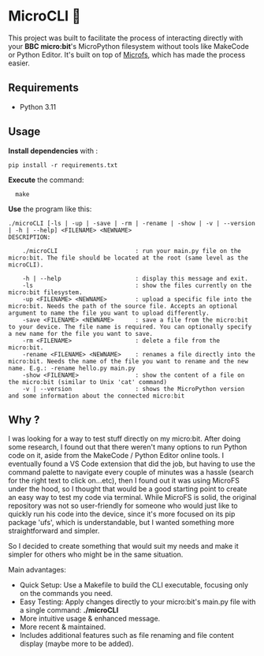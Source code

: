 # MicroCLI 🔌

This project was built to facilitate the process of interacting directly with your **BBC micro:bit**'s MicroPython filesystem without tools like MakeCode or Python Editor.
It's built on top of [Microfs](https://github.com/ntoll/microfs), which has made the process easier.

## Requirements

- Python 3.11

## Usage

**Install dependencies** with :

`
    pip install -r requirements.txt
`

**Execute** the command:
```
  make
```

**Use** the program like this:
```
./microCLI [-ls | -up | -save | -rm | -rename | -show | -v | --version | -h | --help] <FILENAME> <NEWNAME>
DESCRIPTION:

    ./microCLI                      : run your main.py file on the micro:bit. The file should be located at the root (same level as the microCLI).

    -h | --help                     : display this message and exit.
    -ls                             : show the files currently on the micro:bit filesystem.
    -up <FILENAME> <NEWNAME>        : upload a specific file into the micro:bit. Needs the path of the source file. Accepts an optional argument to name the file you want to upload differently.
    -save <FILENAME> <NEWNAME>      : save a file from the micro:bit to your device. The file name is required. You can optionally specify a new name for the file you want to save.
    -rm <FILENAME>                  : delete a file from the micro:bit.
    -rename <FILENAME> <NEWNAME>    : renames a file directly into the micro:bit. Needs the name of the file you want to rename and the new name. E.g.: -rename hello.py main.py
    -show <FILENAME>                : show the content of a file on the micro:bit (similar to Unix 'cat' command)
    -v | --version                  : shows the MicroPython version and some information about the connected micro:bit

```

## Why ?

I was looking for a way to test stuff directly on my micro:bit. After doing some research, I found out that there weren't many options to run Python code on it, aside from the MakeCode / Python Editor online tools. I eventually found a VS Code extension that did the job, but having to use the command palette to navigate every couple of minutes was a hassle (search for the right text to click on...etc), then I found out it was using MicroFS under the hood, so I thought that would be a good starting point to create an easy way to test my code via terminal. While MicroFS is solid, the original repository was not so user-friendly for someone who would just like to quickly run his code into the device, since it's more focused on its pip package 'ufs', which is understandable, but I wanted something more straightforward and simpler.

So I decided to create something that would suit my needs and make it simpler for others who might be in the same situation.


Main advantages:

- Quick Setup: Use a Makefile to build the CLI executable, focusing only on the commands you need.
- Easy Testing: Apply changes directly to your micro:bit's main.py file with a single command: **./microCLI**
- More intuitive usage & enhanced message.
- More recent & maintained.
- Includes additional features such as file renaming and file content display (maybe more to be added).
